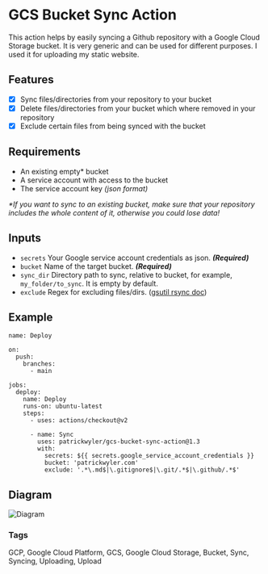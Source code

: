 # GCS Bucket Sync Action
This action helps by easily syncing a Github repository with a Google Cloud Storage bucket. It is very generic and can be used for different purposes. I used it for uploading my static website.

## Features
- [X] Sync files/directories from your repository to your bucket
- [X] Delete files/directories from your bucket which where removed in your repository
- [X] Exclude certain files from being synced with the bucket

## Requirements
- An existing empty* bucket
- A service account with access to the bucket
- The service account key _(json format)_

_\*If you want to sync to an existing bucket, make sure that your repository includes the whole content of it, otherwise you could lose data!_

## Inputs
- `secrets` Your Google service account credentials as json. _**(Required)**_
- `bucket` Name of the target bucket. _**(Required)**_
- `sync_dir` Directory path to sync, relative to bucket, for example, `my_folder/to_sync`. It is empty by default.
- `exclude` Regex for excluding files/dirs. ([gsutil rsync doc](https://cloud.google.com/storage/docs/gsutil/commands/rsync))

## Example

```
name: Deploy

on:
  push:
    branches:
      - main

jobs:
  deploy:
    name: Deploy
    runs-on: ubuntu-latest
    steps:
      - uses: actions/checkout@v2

      - name: Sync
        uses: patrickwyler/gcs-bucket-sync-action@1.3
        with:
          secrets: ${{ secrets.google_service_account_credentials }}
          bucket: 'patrickwyler.com'
          exclude: '.*\.md$|\.gitignore$|\.git/.*$|\.github/.*$'

```

## Diagram

![Diagram](http://www.plantuml.com/plantuml/png/TPB1JiCm38RlUGghNE3GmUWa149eOqoSk8mhbopnscXfKYMfs8JsxgInjcwZ71fPzcVd_-DEVU0kjBLcVgDCmnslmQ48t9GQuOS1hAoJwEPMMmVoeU2JnsFoC-mY9BclKB8zOqBRLaAfGjMkW7l8tbEOfJbhgsCBE6nigYrZu5MmRfV1rNUb0brt1ALoumIEui28hDTIuDq5KH11Lrv0IcCwY5akPcyVYr4j_w4cnqcgDDPXZoMkVnEFEiRAcjG0PEvSrNqggPgNw3EgzXUDgMWaRaTLgFKVWBhHEUjEW3thldW8MpVMe0d0IKR_q31B6P9U5ASx4GrnrdOUvbtoR2shLcmm9EOrXSDB8Mp88kcd-f3D0MZOwhvJpVfNVixpWzCdo4eCQOY_ZI8yV9bhXxw9AE1Mw5PYJ47wZMzYb37gX3n_ELYCGoBYTqOaO8f6jhN-1G00)

### Tags
GCP, Google Cloud Platform, GCS, Google Cloud Storage, Bucket, Sync, Syncing, Uploading, Upload
